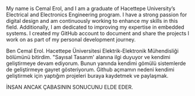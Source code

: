 My name is Cemal Erol, and I am a graduate of Hacettepe University’s Electrical and Electronics Engineering program. I have a strong passion for digital design and am continuously working to enhance my skills in this field. Additionally, I am dedicated to improving my expertise in embedded systems. I created my GitHub account to document and share the projects I work on as part of my personal development journey.

Ben Cemal Erol.
Hacettepe Üniversitesi Elektrik-Elektronik Mühendisliği bölümünü bitirdim.
"Sayısal Tasarım' alanına ilgi duyuyor ve kendimi geliştirmeye devam ediyorum. Bunun yanında kendimi gömülü sistemlerde de geliştirmeye gayret gösteriyorum.
Github açmamın nedeni kendimi geliştirmek için yaptığım projeleri buraya kaydetmek ve paylaşmak.



İNSAN ANCAK ÇABASININ SONUCUNU ELDE EDER.
